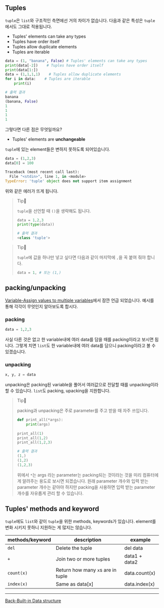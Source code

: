 ## Tuples

`tuple`은 `list`와 구조적인 측면에선 거의 차이가 없습니다. 다음과 같은 특성은 `tuple`에서도 그대로 적용됩니다.

- Tuples' elements can take any types
- Tuples have order itself
- Tuples allow duplicate elements
- Tuples are iterable

```python
data = (1, "banana", False) # Tuples' elements can take any types
print(data[-2])    # Tuples have order itself
print(data[1:])    
data = (1,1,1,1)    # Tuples allow duplicate elements
for i in data:    # Tuples are iterable
    print(i)
```

```python
# 출력 결과
banana
(banana, False)
1
1
1
1
```

그렇다면 다른 점은 무엇일까요?

- Tuples' elements are **unchangeable**

`tuple`에 있는 element들은 변하지 못하도록 되어있습니다. 

```python
data = (1,2,3)
data[0] = 100
```

```python
Traceback (most recent call last):
  File "<stdin>", line 1, in <module>
TypeError: 'tuple' object does not support item assignment
```

위와 같은 에러가 뜨게 됩니다. 

> Tip👀
>
>`tuple`을 선언할 때 `()`을 생략해도 됩니다.
>
>```python
>data = 1,2,3
>print(type(data))
>```
>
>```python
># 출력 결과
><class 'tuple'>
>```

> Tip👀
>
> `tuple`에 값을 하나만 넣고 싶다면 다음과 같이 마지막에 `,`을 꼭 붙여 줘야 합니다.
>
> ```python
> data = 1, # 또는 (1,)
> ```

## packing/unpacking

[Variable-Assign values to multiple variables](./Variables.md#Assign-values-to-multiple-variables)에서 잠깐 언급 되었습니다. 예시를 통해 각각이 무엇인지 알아보도록 합시다.

### packing

```python
data = 1,2,3
```

사실 다른 것은 없고 한 variable내에 여러 data를 담을 때를 packing이라고 보시면 됩니다. 그렇게 치면 `list`도 한 variable내에 여러 data를 담으니 packing이라고 볼 수 있겠습니다.

### unpacking

```python
x, y, z = data
```

unpacking은 packing된 variable을 풀어서 여러값으로 전달할 때를 unpacking이라 할 수 있습니다. `list`도 packing, upacking을 지원합니다. 

> Tip👀
>
> packing과 unpacking은 주로 parameter를 주고 받을 때 자주 쓰입니다.
>
> ```python
> def print_all(*args):
>     print(args)
>         
> print_all(1)
> print_all(1,2) 
> print_all(1,2,3)
> ```
>
> ```python
> # 출력 결과
> (1,)
> (1,2)
> (1,2,3)
> ```
>
> 위에서 `*`는 args 라는 parameter는 packing되는 것이라는 것을 미리 컴퓨터에게 알려주는 용도로 보시면 되겠습니다. 원래 parameter 개수와 입력 받는 parameter 개수는 같아야 하지만 packing을 사용하면 입력 받는 parameter 개수를 자유롭게 관리 할 수 있습니다.

## Tuples' methods and keyword

`tuple`에도 `list`와 같이 `tuple`을 위한 methods, keywords가 있습니다. element를 변화 시키지 못하니 지원하는 게 많지는 않습니다.

| methods/keyword | description                       | example       |
| --------------- | --------------------------------- | ------------- |
| `del`           | Delete the tuple                  | del data      |
| `+`             | Join two or more tuples           | data1 + data2 |
| `count(x)`      | Return how many `x`s are in tuple | data.count(x) |
| `index(x)`      | Same as data[x]                   | data.index(x) |

---

[Back-Built-in Data structure](./Built-in-Data-structure.md)